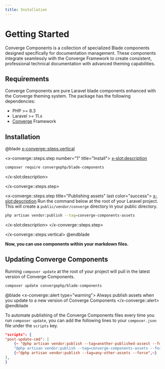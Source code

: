 ```yaml
---
title: Installation
---
```


# Getting Started

Converge Components is a collection of specialized Blade components designed specifically for documentation management. These components integrate seamlessly with the Converge Framework to create consistent, professional technical documentation with advanced theming capabilities.

## Requirements


Converge Components are pure Laravel blade components enhanced with the Converge theming system. The package has the following dependencies:

- PHP >= 8.3
- Laravel >= 11.x
- [Converge]('https://convergephp.com/docs/intallation') Framework

## Installation

@blade
<x-converge::steps.vertical>

<!-- STEP 1 -->
<!-- <x-converge::steps.step number="1" title="Purchase a license">
<x-converge::card
    url="https://convergephp.com/toolkits/components"
    title="Purchase Converge Components"
    icon="iconsax-bul-card-pos"
    color="primary"
    description="Purchase a license for Converge Components"/>
</x-converge::steps.step> -->

<!-- STEP 2 -->
<!-- <x-converge::steps.step number="1" title="Add Converge Components repository to your composer.json file">
<x-slot:description>
You may install Converge Components as a Composer package via our private Satis repository. To get started, add the following repository to your application's composer.json file:
```json
{
    "repositories": [{
        "type": "composer",
    "url": "https://packagist.convergephp.com"
  }]
}
```
</x-slot:description>
</x-converge::steps.step> -->

<!-- STEP 3 -->
<x-converge::steps.step number="1" title="Install">
<x-slot:description>

```bash
composer require convergephp/blade-components
```
</x-slot:description>

</x-converge::steps.step>

<!-- STEP 4 -->
<x-converge::steps.step title="Publishing assets" last color="success">
<x-slot:description>
Run the command below at the root of your Laravel project. This will create a `public/vendor/converge` directory in your public directory.

```bash
php artisan vendor:publish --tag=converge-components-assets
```
</x-slot:description>
</x-converge::steps.step>

</x-converge::steps.vertical>
@endblade

**Now, you can use components within your markdown files.**

## Updating Converge Components

Running `composer update` at the root of your project will pull in the latest version of Converge Components.

```bash
composer update convergephp/blade-components
```

@blade
<x-converge::alert type="warning">
Always publish assets when you update to a new version of Converge Components
</x-converge::alert>
@endblade


To automate publishing of the Converge Components files every time you run `composer update`, you can add the following lines to your `composer.json` file under the `scripts` key.

```json
"scripts": {
"post-update-cmd": [
    {~ "@php artisan vendor:publish --tag=another-published-assest --force",~}
    "@php artisan vendor:publish --tag=converge-components-assets --force",
    {~"@php artisan vendor:publish --tag=any-other-assets --force",~}
],
}
```
